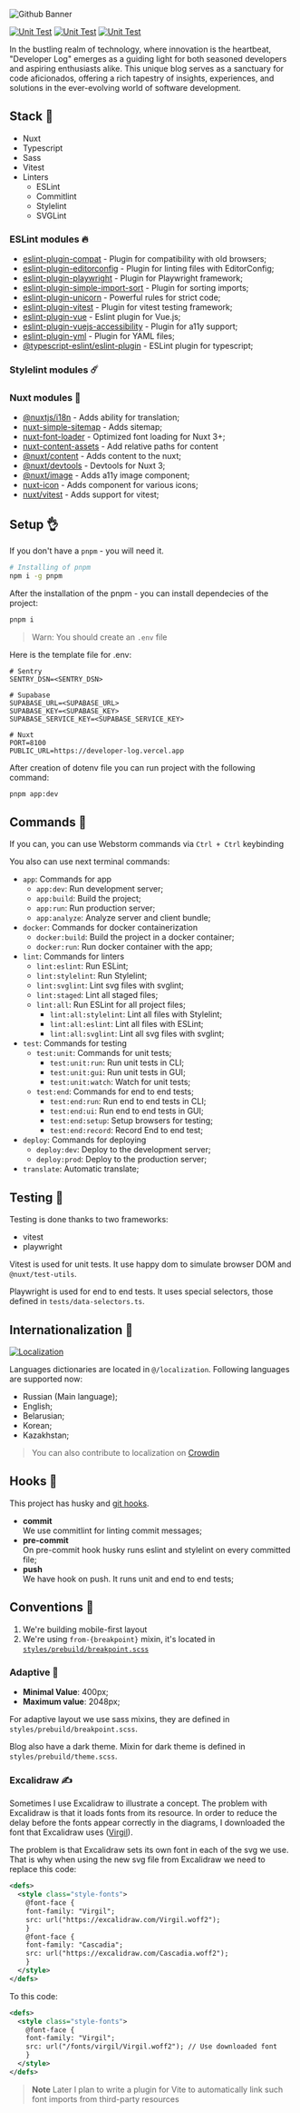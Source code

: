 ![Github Banner](https://github.com/developer-log/blog/assets/101672047/3e31b542-9423-4374-b2ab-e3a8c1d86171)

<p align="left">
  <a href="https://github.com/developer-log/blog/actions/workflows/build.yml" target="_blank"><img src="https://github.com/developer-log/blog/actions/workflows/build.yml/badge.svg" alt="Unit Test" /></a>
  <a href="https://github.com/developer-log/blog/actions/workflows/unit.yml" target="_blank"><img src="https://github.com/developer-log/blog/actions/workflows/unit.yml/badge.svg" alt="Unit Test" /></a>
  <a href="https://github.com/developer-log/blog/actions/workflows/lint.yml" target="_blank"><img src="https://github.com/developer-log/blog/actions/workflows/lint.yml/badge.svg" alt="Unit Test" /></a>
</p>

In the bustling realm of technology, where innovation is the heartbeat, "Developer Log" emerges as a guiding light for both seasoned developers and aspiring enthusiasts alike. This unique blog serves as a sanctuary for code aficionados, offering a rich tapestry of insights, experiences, and solutions in the ever-evolving world of software development.

## Stack 🥸
- Nuxt
- Typescript
- Sass
- Vitest
- Linters
  - ESLint
  - Commitlint
  - Stylelint
  - SVGLint

### ESLint modules 🔥
- [eslint-plugin-compat](https://github.com/amilajack/eslint-plugin-compat) - Plugin for compatibility with old browsers;
- [eslint-plugin-editorconfig](https://www.npmjs.com/package/eslint-plugin-editorconfig) - Plugin for linting files with EditorConfig;
- [eslint-plugin-playwright](https://github.com/playwright-community/eslint-plugin-playwright) - Plugin for Playwright framework;
- [eslint-plugin-simple-import-sort](https://github.com/lydell/eslint-plugin-simple-import-sort) - Plugin for sorting imports;
- [eslint-plugin-unicorn](https://github.com/sindresorhus/eslint-plugin-unicorn) - Powerful rules for strict code;
- [eslint-plugin-vitest](https://github.com/veritem/eslint-plugin-vitest) - Plugin for vitest testing framework;
- [eslint-plugin-vue](https://eslint.vuejs.org) - Eslint plugin for Vue.js;
- [eslint-plugin-vuejs-accessibility](https://vue-a11y.github.io/eslint-plugin-vuejs-accessibility/) - Plugin for a11y support;
- [eslint-plugin-yml](https://www.npmjs.com/package/eslint-plugin-yml) - Plugin for YAML files;
- [@typescript-eslint/eslint-plugin](https://typescript-eslint.io) - ESLint plugin for typescript;

### Stylelint modules ☄️
### Nuxt modules 💫
- [@nuxtjs/i18n](https://nuxt.com/modules/i18n) - Adds ability for translation;
- [nuxt-simple-sitemap](https://nuxt.com/modules/simple-sitemap) - Adds sitemap;
- [nuxt-font-loader](https://www.npmjs.com/package/nuxt-font-loader) - Optimized font loading for Nuxt 3+;
- [nuxt-content-assets](https://nuxt.com/modules/content-assets) - Add relative paths for content
- [@nuxt/content](https://content.nuxtjs.org) - Adds content to the nuxt;
- [@nuxt/devtools](https://nuxt.com/modules/devtools) - Devtools for Nuxt 3;
- [@nuxt/image](https://nuxt.com/modules/image) - Adds a11y image component;
- [nuxt-icon](https://nuxt.com/modules/icon) - Adds component for various icons;
- [nuxt/vitest](https://nuxt.com/modules/vitest) - Adds support for vitest;

## Setup 👌
If you don't have a `pnpm` - you will need it.

```bash
# Installing of pnpm
npm i -g pnpm
```

After the installation of the pnpm - you can install dependecies of the project:

```bash
pnpm i
```

> Warn:
> You should create an `.env` file

Here is the template file for .env:

```dotenv
# Sentry
SENTRY_DSN=<SENTRY_DSN>

# Supabase
SUPABASE_URL=<SUPABASE_URL>
SUPABASE_KEY=<SUPABASE_KEY>
SUPABASE_SERVICE_KEY=<SUPABASE_SERVICE_KEY>

# Nuxt
PORT=8100
PUBLIC_URL=https://developer-log.vercel.app
```

After creation of dotenv file you can run project with the following command:

```bash
pnpm app:dev
```
## Commands 🙌
If you can, you can use Webstorm commands via `Ctrl + Ctrl` keybinding

You also can use next terminal commands:

- `app`: Commands for app
    - `app:dev`: Run development server;
    - `app:build`: Build the project;
    - `app:run`: Run production server;
    - `app:analyze`: Analyze server and client bundle;
- `docker`: Commands for docker containerization
  - `docker:build`: Build the project in a docker container;
  - `docker:run`: Run docker container with the app;
- `lint`: Commands for linters
  - `lint:eslint`: Run ESLint;
  - `lint:stylelint`: Run Stylelint;
  - `lint:svglint`: Lint svg files with svglint;
  - `lint:staged`: Lint all staged files;
  - `lint:all`: Run ESLint for all project files;
    - `lint:all:stylelint`: Lint all files with Stylelint;
    - `lint:all:eslint`: Lint all files with ESLint;
    - `lint:all:svglint`: Lint all svg files with svglint;
- `test`: Commands for testing
  - `test:unit`: Commands for unit tests;
    - `test:unit:run`: Run unit tests in CLI;
    - `test:unit:gui`: Run unit tests in GUI;
    - `test:unit:watch`: Watch for unit tests;
  - `test:end`: Commands for end to end tests;
    - `test:end:run`: Run end to end tests in CLI;
    - `test:end:ui`: Run end to end tests in GUI;
    - `test:end:setup`: Setup browsers for testing;
    - `test:end:record`: Record End to end test;
- `deploy`: Commands for deploying
  - `deploy:dev`: Deploy to the development server;
  - `deploy:prod`: Deploy to the production server;
- `translate`: Automatic translate;

## Testing 🥰
Testing is done thanks to two frameworks:
- vitest
- playwright

Vitest is used for unit tests. It use happy dom to simulate browser DOM and
`@nuxt/test-utils`.

Playwright is used for end to end tests. It uses special selectors, those defined in `tests/data-selectors.ts`.

## Internationalization 👅
<p align="left">
  <a href="https://crowdin.com/project/developer-log"><img src="https://badges.crowdin.net/developer-log/localized.svg" alt="Localization" /></a>
</p>

Languages dictionaries are located in `@/localization`. Following languages are supported now:

- Russian (Main language);
- English;
- Belarusian;
- Korean;
- Kazakhstan;

> You can also contribute to localization on [Crowdin](https://crowdin.com/project/developer-log)

## Hooks 🤞
This project has husky and [git hooks](https://gist.github.com/tokiory/5b99a68523065d86a218797d349fbbbd).

- **commit** \
  We use commitlint for linting commit messages;
- **pre-commit** \
  On pre-commit hook husky runs eslint and stylelint on every committed file;
- **push** \
  We have hook on push. It runs unit and end to end tests;


## Conventions 🤝

1. We're building mobile-first layout
2. We're using `from-{breakpoint}` mixin, it's located in [`styles/prebuild/breakpoint.scss`](styles/prebuild/breakpoint.scss)

### Adaptive 🤳
- **Minimal Value**: 400px;
- **Maximum value**: 2048px;

For adaptive layout we use sass mixins, they are defined in `styles/prebuild/breakpoint.scss`.

Blog also have a dark theme. Mixin for dark theme is defined in `styles/prebuild/theme.scss`.


### Excalidraw ✍️
Sometimes I use Excalidraw to illustrate a concept. The problem with Excalidraw is that it loads fonts from its resource.
In order to reduce the delay before the fonts appear correctly in the diagrams,
I downloaded the font that Excalidraw uses ([Virgil](https://virgil.excalidraw.com/)).

The problem is that Excalidraw sets its own font in each of the svg we use.
That is why when using the new svg file from Excalidraw we need to replace this code:

```svg
<defs>
  <style class="style-fonts">
    @font-face {
    font-family: "Virgil";
    src: url("https://excalidraw.com/Virgil.woff2");
    }
    @font-face {
    font-family: "Cascadia";
    src: url("https://excalidraw.com/Cascadia.woff2");
    }
  </style>
</defs>
```

To this code:

```svg
<defs>
  <style class="style-fonts">
    @font-face {
    font-family: "Virgil";
    src: url("/fonts/virgil/Virgil.woff2"); // Use downloaded font
    }
  </style>
</defs>
```

> **Note**
> Later I plan to write a plugin for Vite to automatically link such font imports from third-party resources
